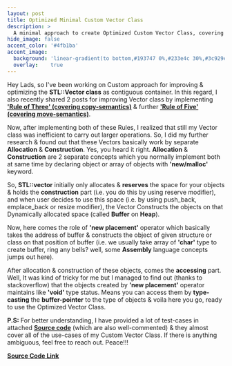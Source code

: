 ```yaml
---
layout: post
title: Optimized Minimal Custom Vector Class
description: >
  A minimal approach to create Optimized Custom Vector Class, covering 'Rule of Five' & implementing the concept of 'Mapping Objects on Dynamically Allocated Buffer'.
hide_image: false
accent_color: '#4fb1ba'
accent_image:
  background: 'linear-gradient(to bottom,#193747 0%,#233e4c 30%,#3c929e 50%,#d5d5d4 70%,#cdccc8 100%)'
  overlay:    true
---
```


Hey Lads, so I've been working on Custom approach for improving & optimizing the **STL::Vector class** as contiguous container. In this regard, I also recently shared 2 posts  for improving Vector class by implementing [**'Rule of Three' (covering copy-semantics)**](/assets/blog_material/Rule_of_Three.pdf) & further [**'Rule of Five' (covering move-semantics)**](https://www.internalpointers.com/post/c-rvalue-references-and-move-semantics-beginners).

Now, after implementing both of these Rules, I realized that still my Vector class was inefficient to carry out larger operations. So, I did my further research & found out that these Vectors basically work by separate **Allocation** & **Construction**. Yes, you heard it right. **Allocation** & **Construction** are 2 separate concepts which you normally implement both at same time by declaring object or array of objects with **'new/malloc'** keyword.

So, **STL::vector** initially only allocates & **reserves** the space for your objects & holds the **construction** part (i.e. you do this by using reserve modifier), and when user decides to use this space (i.e. by using push_back, emplace_back or resize modifier), the Vector Constructs the objects on that Dynamically allocated space (called **Buffer** on **Heap**).

Now, here comes the role of **'new placement'** operator which basically takes the address of buffer & constructs the object of given structure or class on that position of buffer (i.e. we usually take array of **'char'** type to create buffer, ring any bells? well, some **Assembly** language concepts jumps out here).

After allocation & construction of these objects, comes the **accessing** part. Well, It was kind of tricky for me but I managed to find out (thanks to stackoverflow) that the objects created by **'new placement'** operator maintains like **'void'** type status. Means you can access them by **type-casting** the **buffer-pointer** to the type of objects & voila here you go, ready to use the Optimized Vector Class.

**P.S:** For better understanding, I have provided a lot of test-cases in attached [**Source code**](/assets/blog_material/Improved_Vector_Class.cpp) (which are also well-commented) & they almost cover all of the use-cases of my Custom Vector Class. If there is anything ambiguous, feel free to reach out. Peace!!!

[**Source Code Link**](/assets/blog_material/Improved_Vector_Class.cpp)
